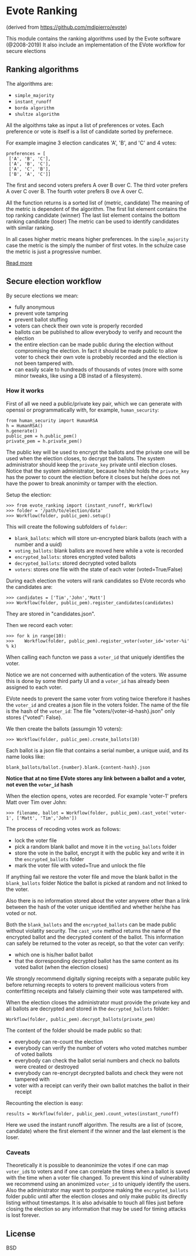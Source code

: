 # Evote Ranking

(derived from https://github.com/mdipierro/evote)

This module contains the ranking algorithms used by the Evote software (@2008-2019)
It also include an implementation of the EVote workflow for secure elections

## Ranking algorithms

The algorithms are:

- `simple_majority`
- `instant_runoff`
- `borda algorithm`
- `shultze algorithm`

All the algoithms take as input a list of preferences or votes. 
Each preference or vote is itself is a list of candidate sorted by prefernece.

For example imagine 3 election candicates 'A', 'B', and 'C' and 4 votes:

```
preferences = [
 ['A', 'B', 'C'], 
 ['A', 'B', 'C'],
 ['A', 'C', 'B'],
 ['B', 'A', 'C']]
```
The first and second voters prefers A over B over C.
The third voter prefers A over C over B.
The fourth voter prefers B ove A over C.

All the function returns is a sorted list of (metric, candidate)
The meaning of the metric is dependent of the algorithm.
The first list element contains the top ranking candidate (winner)
The last list element contains the bottom ranking candidate (loser)
The metric can be used to identify candidates with similar ranking.

In all cases higher metric means higher preferences.
In the `simple_majority` case the metric is the simply the number of first votes.
In the schulze case the metric is just a progressive number.

[Read more](https://en.wikipedia.org/wiki/Ranked_voting)

## Secure election workflow

By secure elections we mean:

- fully anonymous
- prevent vote tampring
- prevent ballot stuffing
- voters can check their own vote is properly recorded
- ballots can be published to allow everybody to verify and recount the election
- the entire election can be made public during the election without compromising the election. In fact it should be made public to allow voter to check their own vote is probebly recorded and the election is not been tampered with.
- can easily scale to hundreads of thousands of votes (more with some minor tweaks, like using a DB instad of a filesystem).

### How it works

First of all we need a public/private key pair, which we can generate with 
openssl or programmatically with, for example, `human_security`:

```
from human_security import HumanRSA             
h = HumanRSA()
h.generate()
public_pem = h.public_pem()
private_pem = h.private_pem()
```

The public key will be used to encrypt the ballots and the private one will be used when the election 
closes, to decrypt the ballots. The system administrator should keep the `private_key` private until
election closes. Notice that the system administrator, because he/she holds the `private_key` has the power to
count the election before it closes but he/she does not have the power to break anonimity or
tamper with the election.

Setup the election:

```
>>> from evote_ranking import (instant_runoff, Workflow)
>>> folder = '/path/to/election/data'
>>> Workflow(folder, public_pem).setup()
```

This will create the following subfolders of `folder`:

- `blank_ballots`: which will store un-encrypted blank ballots (each with a number and a uuid)
- `voting_ballots`: blank ballots are moved here while a vote is recorded
- `encrypted_ballots`: stores encrypted voted ballots
- `decrypted_ballots`: stored decrypted voted ballots
- `voters`: stores one file with the state of each voter (voted=True/False)

During each election the voters will rank candidates so EVote records who the candidates are:

```
>>> candidates = ['Tim','John','Matt']
>>> Workflow(folder, public_pem).register_candidates(candidates)
```

They are stored in "candidates.json".

Then we record each voter:                       

```            
>>> for k in range(10):
>>>    Workflow(folder, public_pem).register_voter(voter_id='voter-%i' % k)
```

When calling each functon we pass a `voter_id` that uniquely identifies the voter.

Notice we are not concerned with authentication of the voters.
We assume this is done by some third party UI and a `voter_id` has already been assigned to each voter.

EVote needs to prevent the same voter 
from voting twice therefore it hashes the `voter_id` and creates a json file
in the voters folder. The name of the file is the hash of the `voter_id`:
The file "voters/{voter-id-hash}.json" only stores {"voted": False}.

We then create the ballots (assumgin 10 voters):

```
>>> Workflow(folder, public_pem).create_ballots(10)
```

Each ballot is a json file that contains a serial number, a unique uuid, and its name looks like:

`blank_ballots/ballot.{number}.blank.{content-hash}.json`

**Notice that at no time EVote stores any link between a ballot and a voter, not even the `voter_id` hash**

When the election opens, votes are recorded. For example 'voter-1' prefers Matt over Tim over John:

```
>>> filename, ballot = Workflow(folder, public_pem).cast_vote('voter-1', ['Matt', 'Tim','John'])
```

The process of recoding votes work as follows:

- lock the voter file
- pick a random blank ballot and move it in the `voting_ballots` folder
- store the vote in the ballot, encrypt it with the public key and write it in the `encrypted_ballots` folder
- mark the voter file with voted=True and unlock the file

If anything fail we restore the voter file and move the blank ballot in the `blank_ballots` folder
Notice the ballot is picked at random and not linked to the voter.

Also there is no information stored about the voter anywere other than a link between the hash of the voter unique identified and whether he/she has voted or not.

Both the `blank_ballots` and the `encrypted_ballots` can be made public without violatity security.
The `cast_vote` method returns the name of the encrypted ballot and the decrypted content of the ballot.
This information can safely be returned to the voter as receipt, so that the voter can verify:

- which one is his/her ballot ballot
- that the dorresponding decrypted ballot has the same content as its voted ballot (when the election closes) 

We strongly recommend digitally signing receipts with a separate public key before returning recepts to voters
to prevent mailicious voters from conterfitting receipts and falsely claiming their vote was tampetered with.

When the election closes the administrator must provide the private key and all ballots are decrypted 
and stored in the `decrypted_ballots` folder:

```            
Workflow(folder, public_pem).decrypt_ballots(private_pem)
```

The content of the folder should be made public so that:

- everybody can re-count the election
- everybody can verify the number of voters who voted matches number of voted ballots
- everybody can check the ballot serial numbers and check no ballots were created or destroyed
- everybody can re-encrypt decrypted ballots and check they were not tampered with 
- voter with a receipt can verify their own ballot matches the ballot in their receipt

Recounting the election is easy:

```            
results = Workflow(folder, public_pem).count_votes(instant_runoff)
```

Here we used the instant runoff algorithm. The results are a list of (score, candidate) where the first
element if the winner and the last element is the loser.

### Caveats

Theoretically it is possible to deanonimize the votes if one can map `voter_id`s to voters and if one can correlate the times when a ballot is saved with the time when a voter file changed. To prevent this kind of vulnerability we recommend using an anonimized `voter_id` to uniquely identify the users. Also the administrator may want to postpone making the `encrypted_ballots` folder public until after the election closes and only make public its directly listing without timestamps. It is also advisable to touch all files just before closing the election so any information that may be used for timing attacks is lost forever.

## License

BSD
